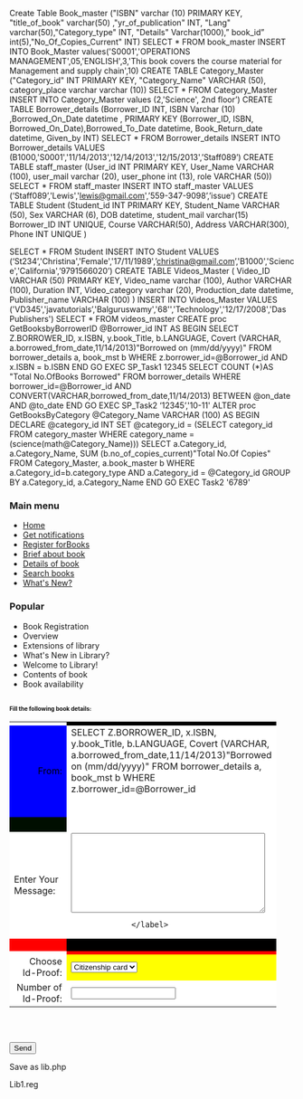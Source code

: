 Create Table Book_master ("ISBN" varchar (10) PRIMARY KEY,
"title_of_book" varchar(50) ,"yr_of_publication" INT, "Lang" varchar(50),"Category_type" INT, "Details" Varchar(1000),” book_id” int(5),"No_Of_Copies_Current" INT)
SELECT * FROM book_master
INSERT INTO Book_Master values('S0001','OPERATIONS MANAGEMENT',05,'ENGLISH',3,'This book covers the course material for Management and supply chain',10)
CREATE TABLE Category_Master ("Category_id" INT PRIMARY KEY, "Category_Name" VARCHAR (50), category_place varchar varchar (10))
SELECT * FROM Category_Master
INSERT INTO Category_Master values (2,'Science', 2nd floor’)
CREATE TABLE Borrower_details (Borrower_ID INT, ISBN Varchar (10) ,Borrowed_On_Date datetime , PRIMARY KEY (Borrower_ID, ISBN, Borrowed_On_Date),Borrowed_To_Date datetime, Book_Return_date datetime, Given_by INT)
SELECT * FROM Borrower_details
INSERT INTO Borrower_details VALUES (B1000,'S0001','11/14/2013','12/14/2013','12/15/2013',’Staff089’)
CREATE TABLE staff_master (User_id INT PRIMARY KEY, User_Name VARCHAR (100), user_mail varchar (20), user_phone int (13), role VARCHAR (50))
SELECT * FROM staff_master
INSERT INTO staff_master VALUES (‘Staff089’,'Lewis','lewis@gmail.com',’559-347-9098’,’issue’)
CREATE TABLE Student (Student_id INT PRIMARY KEY,
 Student_Name VARCHAR (50), Sex VARCHAR (6), DOB datetime, student_mail varchar(15) Borrower_ID INT UNIQUE, Course VARCHAR(50), Address VARCHAR(300), Phone  INT UNIQUE
)

SELECT * FROM Student
INSERT INTO Student VALUES (‘St234’,'Christina','Female','17/11/1989',’christina@gmail.com’,'B1000','Science','California',’9791566020’)
CREATE TABLE Videos_Master (
 Video_ID VARCHAR (50) PRIMARY KEY,
 Video_name varchar (100),
 Author VARCHAR (100),
 Duration INT,
Video_category varchar (20),
 Production_date datetime,
 Publisher_name VARCHAR (100)
)
INSERT INTO Videos_Master VALUES ('VD345','javatutorials’,'Balguruswamy','68'','Technology','12/17/2008','Das Publishers')
SELECT * FROM videos_master
CREATE proc GetBooksbyBorrowerID @Borrower_id INT
AS
BEGIN
SELECT Z.BORROWER_ID, x.ISBN, y.book_Title, b.LANGUAGE, Covert (VARCHAR, a.borrowed_from_date,11/14/2013)"Borrowed on (mm/dd/yyyy)" FROM borrower_details a, book_mst b
WHERE z.borrower_id=@Borrower_id
AND x.ISBN = b.ISBN
END
GO
EXEC SP_Task1 12345
SELECT COUNT (*)AS "Total No.OfBooks Borrowed" FROM borrower_details WHERE borrower_id=@Borrower_id AND CONVERT(VARCHAR,borrowed_from_date,11/14/2013) BETWEEN  @on_date AND @to_date
END
GO
EXEC SP_Task2 ‘12345’,'10-11'
ALTER proc GetBooksByCategory @Category_Name VARCHAR (100)
AS
BEGIN
DECLARE @category_id INT
SET @category_id = (SELECT category_id FROM category_master WHERE category_name =  (science(math@Category_Name)))
SELECT a.Category_id, a.Category_Name, SUM (b.no_of_copies_current)"Total No.Of Copies"
FROM Category_Master, a.book_master b WHERE a.Category_id=b.category_type AND a.Category_id = @Category_id GROUP BY a.Category_id, a.Category_Name
END
GO
EXEC Task2 '6789'


<?php include("header.php"); ?>  
<link rel="stylesheet" href="files/template.css" type="text/css"> 
<link rel="stylesheet" href="files/constant.css" type="text/css"> 
<style type="text/css"> 
 .style3
 {
color: #FFFFF
}
 .style10
 {       
  font-size: 10px;        
 color: #101010; 
} 

.style12 
{
margin: 0 0px 8px 0; 
padding: 16px  27px; 
color: blue;
}

 .style20
 {font-size: 14px} 
 </style> 
<div id="content">      
 <div class="clear">     
   
<div class="left-indent">
<div class="clear">    
<div class="border-left">
<div class="border-right">     
<div class="border-top">
<div class="border-down">
<div class="corner-top-right">     
<div class="corner-top-left">
<div class="corner-bottom-left">     
<div class="corner-bottom-right ">        
 <div class="wrapper-box-indent">     
<div class="box-title">    
 <div class="border1-left">    
 <div class="border1-right">    
 <div class="border1-top">     
<div class="border1-bottom">     
<div class="corner1-top-right">    
 <div class="corner1-top-left">     
<div class="corner1-bottom-left">     
<div class="corner1-bottom-right "> 

<h3>Main menu</h3> 
        </div> 
        </div>         
</div>         
</div>        
 </div>         
</div>         
</div>         
</div>         
</div>                                                                              
<div class="main-box">     
<div class="clear">        
 <ul class="menu">                          
<li id="active item1">
 <a href=" ">
<span>Home</span>
</a></li>                        
  <li class="item2">
<a href="">
<span>Get notifications </span>
</a>
</li>                                          
<li class="item29">
<a href="">Register forBooks</a>
</li>                                    
<li class="item30">
<a href="">Brief about book</a>
</li>        
 <li class="item31">
<a href="">
<span>Details of book</span>
</a></li>                    
  <li class="item32">
<a href="">
<span>Search books</span>
</a>
</li>                                          
<li class="item33">
<a href="">
<span>What's New? </span>
</a>
</li>         
</ul>         
</div>     
</div>     
</div>     
</div>         
</div>         
</div>         
</div>         
</div>         
</div>         
</div>         
</div>     
</div>  

 <div class="wrapper-box module s1">         
<div class="border-bottom"> 
<div class="corner-bottom-left">         
 <div class="border-left">         
<div class="border-right">         
<div class="corner-top-left">        
 <div class="corner-top-right">                  
<div class=”border-top”>  
<div class="corner-bottom-right ">  
     
<div class="wrapper-box-indent">         
<div class="box-title">    
 <div class="border1-top">  
<div class="corner1-top-left">        
 <div class="border1-left">         
<div class="border1-right">
<div class="border1-bottom">        
   <div class="corner1-bottom-right ">
   <div class="corner1-top-right">       
  <div class="corner1-bottom-left">         
<h3>Popular</h3>      
</div>         
</div>        
 </div>         
</div>         
</div>         
</div>         
</div>         
</div>         
</div> 

 <div class="main-box">  
 <div class="clear">     
  <ul class="mostread s1">               
  <li class="mostread s1">
<ahref="" class="mostread s1">Book Registration </a>
</li>  
 <li class="mostread s1">
<ahref="" class="mostread s1"> Overview</a>
</li>       
<li class="mostread s1">
<ahref="" class="mostread s1">Extensions of library</a>
</li>
 <li class="mostread s1">
<ahref="" class="mostread s1">What's New in Library?</a>
</li>   
<li class="mostread s1">
<ahref="" class="mostread s1">Welcome to Library!</a>
</li>                 
<li class="mostread s1">
<ahref="" class="mostread s1">Contents of book</a>
</li>        
<li class="mostread s1">
<ahref="//bsahaj" class="mostread s1">Book availability</a>
</li>  
</ul> 
 </div>
 </div>   
      </div>         
</div>         
</div>         
</div>         
</div> 
        </div>
         </div>         
</div>         
</div>         
</div>         
</div>         
</div>         
</div> 

<div id="container" class="wrapper-container"> 
       <div class="corner-top-right">
             <div class="corner-top-top">
<div class="corner-top-right">        
<div class="corner-bottom-right">        
<div class="corner-bottom-left">        
 <form action="chkbookreg3.php" method="post" name="form1">
                  <div>                    
<h2>
<span class="component heading style6">  
                  <span class="style10">
Fill the following book  details:</span>
</span> 
                   </h2>        
          </div>                        
 <p>
</p>            
<table width="290" height="520" border="0" align="center" cellpadding="8" cellspacing="3">             
 <tr>                
<td width="85" align="right" valign="middle" bgcolor="white">  
              <td colspan="2" align="left" bgcolor="black">                 
 <span class="style6">                  
<script type="text/javascript">                                     
var f1 = new LiveValidation('fname');  
f1.add(Validate.Presence,{failureMessage: " Please enter Firstname"});                                    
 f1.add(Validate.Format,{pattern: /^[a-zA-Z\s]+$/i ,failureMessage:" It takes only characters"}); 
 f1.add(Validate.Format,{pattern: /^[a-zA-Z][a-zA-Z\s]{0,}$/,failureMessage:" Invalid "});                                 
 </script>                  
</span>
</td> 
 </tr>    
          <tr bgcolor="white">  
              <td align="right"  bgcolor="blue">
<p style="color: #000000">From:</p>                 
 <td colspan="3" align="left" bgcolor="white">
<span class="style8 style1">                
  <label>                  
SELECT Z.BORROWER_ID, x.ISBN, y.book_Title, b.LANGUAGE, Covert (VARCHAR, a.borrowed_from_date,11/14/2013)"Borrowed on (mm/dd/yyyy)" FROM borrower_details a, book_mst b
WHERE z.borrower_id=@Borrower_id
<?php }?> 
  <script type="text/javascript">                                          
 //var f1 = new LiveValidation('staff');  
 //f1.add(Validate.Presence,{failureMessage: "Please enter staff name"});                                                                        </script>                
  </select>                  
<script type="text/javascript">                                     
var f1 = new LiveValidation('mname');  
 f1.add(Validate.Presence,{failureMessage: " Please enterMiddlename"}); 
  f1.add(Validate.Format,{pattern: /^[a-zA-Z\s]+$,failureMessage:" It takes only characters"});

 f1.add(Validate.Format,{pattern: /^[a-zA-Z][a-zA-Z\s]{0,}$/,failureMessage:" Invalid "});   
 </script>  
 </label>    
            </span>
</td>              
</tr>              
<tr>               
 <td height="26" align="left" valign="middle" bgcolor=”white">  
                           
<td align="left" bgcolor="#FFFFFF">
</td> 
             </tr>             
 <tr>                
<td height="30" align="left" valign="middle" bgcolor="white">
<span style="color: “black">Enter Your Message:</span>                
<td width="276" align="left" bgcolor="white">
<label>                 
 <textarea name="address" cols="40" rows="9"  id="address">
</textarea> 
                                
 <script type="text/javascript">   
 var f1 = new LiveValidation('address');   f1.add(Validate.Presence,{failureMessage: " Please enter Address"});                                    
//f1.add(Validate.Format,{pattern: /^[a-zA-Z\s]+$/i ,failureMessage:                                   
 // " It takes only characters"});  

 //f1.add(Validate.Format,{pattern: /^[a-zA-Z][a-zA-Z\s]{0,}$/,failureMessage:" Invalid Address"});  

                                </script> 
                 </label>               
 </span>
</td> 
</tr>              
<tr bgcolor="#999999">               
 <td align="right" valign="middle" bgcolor="red">               
 <td colspan="3" align="left" bgcolor="black">
<span class="style15 style3">                 
 <label>                  
<script type="text/javascript">                                    
 var f1 = new LiveValidation('contactno'); 
  f1.add(Validate.Presence,{failureMessage: " It cannot be empty"});                                    

 f1.add(Validate.Format,{pattern: /^[0-9]+$/ ,failureMessage: " It takes only numbers"});                                    

 f1.add( Validate.Length, { minimum: 8, maximum: 14 } );                                  
</script> 
                 </label> 
               </span>
</td>             
 </tr>              
<tr bgcolor="#993366">    
  <td align="right" valign="middle" bgcolor="white">                
<td colspan="3" align="left" bgcolor="red">
<script type="text/javascript">                                     
var f1 = new LiveValidation(' campus emailid');                                     
f1.add(Validate.Presence,{failureMessage: " Please enter  campus email-id"});                                     
f1.add( Validate.campusEmail );                                  
</script>                             
 </td>              
</tr>              
<?php /*?>
<tr bgcolor="#FFFFFF">                
<td align="right" valign="middle" bgcolor="white">
<span class="style6">Choose Id-Proof: </span>                             
<td colspan="6" align="left" bgcolor="#FFFF">

<select name="idproof" size="1"  id="idproof" >                  
  <option value="Citizenship card">Citizenship card</option>                    
<option value="College ID">College ID</option>                   
 <option value="License Card">License Card</option>                    
<option value="Fee receipt">Fee receipt</option>                                                                            
 <script type="text/javascript">
   var f1 = new LiveValidation('idproof');    
f1.add(Validate.Presence,{failureMessage: "Please enter identification proof"}); 
 </script>                  
 </select>               
 </span>                        
</td>             
  </tr>              
<tr bgcolor="white">               

<td align="right" valign="middle" bgcolor="white">
<span class="style6">Number of Id-Proof:
</span>                               
 <td colspan="6" align="left" bgcolor="white">
<label>                  
<input type="text" name="idproofno" id="idproofno" maxlength="12">                                 
 <script type="text/javascript">
var f1 = new LiveValidation('idproofno'); 
 f1.add(Validate.Presence,{failureMessage: " It cannot be empty"});                                   

 f1.add(Validate.Format,{pattern: /^[0-9]+$/ ,failureMessage: " It allows only numbers"});                                    

</script> 
                  </label>                               
  </span>
</td>            
  </tr>
<?php */?>            
</table>                   
<p>&nbsp;</p>                     
<input name="submit" type="submit" class="header-button" id="submit" value="Send"/> 
        
</form>            
 </div> 
       </div>
         </div> 
        </div>         
</div>  
     </div>  
   </div>  
</html>
</body>
Save as lib.php

Lib1.reg
<script type="text/javascript" src="jquery.js">
</script> 
<script type="text/javascript"src="ui/jquery.ui.core.js">
</script>         

<script type="text/javascript"src="ui/jquery.ui.widget.js">
</script>        

<script type="text/javascript" src="ui/jquery.ui.datepicker.js">
</script> 
        
<link type="text/css" href="demos.css" rel="stylesheet" />         
<script type="text/javascript" src="ui/jquery.jtimepicker.js">
</script>         
<script type="text/javascript">        
$(function() 
{                          
$('#date').datepicker(
{                        
changeMonth: true,                         
changeYear: true,                        
rangeyear: '2000:2015'                
}); 
               
$('#txtjoin').datepicker
({                         
changeMonth: true,                        
changeYear: true,                
});                      
         
</script>         
<style type="text/css">
  .style3
 {color: #FFFFFF} 

.style6
{       
 font-size: 12px;         
color: #FFFFFF; 
}

.style8
{
margin: 0 0px 5px 0; 
padding: 14px 0 1px 7px; 
color: Black; 
line-height: 40%;
} 

.style10 {
font-size: 12px
}

.style12 
{
margin: 0 0px 10px 0; 
padding: 12px 0 2px 7px; 
color: #FFFFF; 
line-height: 180%; 
font-size: 14px; 
} 


.style20 {font-size: 11%; } 
 
<div id="content">      
<div class="clear">        
          
<div id="left">     
<div class="left-indent">
<div class="clear">     
<div class="wrapper-box module_menu">
<div class="border-left">
<div class="border-bottom">    
<div class="border-top">
<div class="border-right">
<div class="corner-top-left">     
<div class="corner-top-right">
<div class="corner-bottom-right">    
<div class="corner-bottom-left">
    
    <div class="wrapper-box-indent">     
<div class="box-title">    
<div class="border1-left">     
<div class="border1-bottom">     
<div class="border1-left">
<div class="border1-right">
<div class="border1-right">    
<div class="corner1-top-left">    
<div class="corner1-top-right">    
<div class="corner1-bottom-left">     
<div class="corner1-bottom-right">


<h3>Main menu</h3> 
       </div>    
     </div>      
   </div>        
 </div>        
 </div>        
 </div>        
 </div>         
</div> 
       </div>  
  <div class="main-box">   
 <div class="clear">       
 <ul class="menu">                         
<li id="current" class="active item1"> 
<a href=""><span>Home</span></a></li>  
                       
<li class="item2">
<a href=""><span>Get notifications </span></a></li>                                         
<li class="item29">
<a href="">Register for books </a></li>  

 <li class="item30">
<a href=""> Library stand </a>
</li>  

                   <li class="item31">
<a href=""><span>Contact library</span></a></li>   


                                      <li class="item32">
<a href=""><span>Search</span>
</a>
</li>                                          
<li class="item32">
<a href=""><span>What's New? </span></a>
</li>  
      </ul>       
 </div>     </div>     </div>     </div>         </div>         </div>         </div>    </div>         </div>         </div>         </div>     </div> 
        
<div class="wrapper-box module s1">         
<div class="border-left">        
<div class="border-bottom">        
<div class="border-left">         
<div class="border-top">        
<div class="corner-bottom-left">         
<div class="corner-top-right">         
<div class="corner-top-left">        
<div class="corner-bottom-right "> 
      
 <div class="wrapper-box-indent">         
<div class="box-title">     
<div class="border1-top">        
<div class="border1-bottom">         
<div class="border1-left">        
<div class="border1-right">         
<div class="corner1-top-left">         
<div class="corner1-bottom-right">         
<div class="corner1-bottom-left">         
<div class="corner1-top-right ">   
<h3>Popular books</h3>
                 </div>         </div>         </div>         </div>         </div>         </div>         </div>         </div>         </div> 
                <div class="main-box">     
   <div class="clear">          
<ul class="mostread s1">             
<li class="mostread s1">
<a href="" class="mostread s1"Contact Numbers</a></li>
  <li class="mostread s1">
<a href="" class="mostread s1"> RegisterBooks</a></li>  
<li class="mostread s1">
<ahref="" class="mostread s1"> Where should I request for book? </a></li> 
<li class="mostread s1">
<ahref="" class="mostread s1">Which section is the book found ?</a></li>
                
<li class="mostread s1">
<ahref="" class="mostread s1"> Recruitement </a></li>

<li class="mostread s1">
<ahref="" class="mostread s1"what to after book is found"?</a></li>  


 <li class="mostread s1">
<ahref="" class="mostread s1"Books find in library?</a>
</li> 
               </ul>    
    </div>         </div>         </div>         </div>         </div>         </div>         </div>         </div>         </div>         </div>         </div>         </div>         </div>         </div>         </div>

 <div id="container" class="wrapper-container">
        <div class="corner-top-right">        
<div class="corner-top-left"> 
<div class="corner-top-top">
<div class="corner-top-bottom">       
<div class="corner-bottom-left">        
<div class="corner-bottom-right">        
<form action="chkbookreg1.php" method="post" name="form1"> 
 <div> 
                  <h2>
<span class="componentheading">
<em> Fill the following Book  details:</em>
</span>                    
</span>
</h2>  
               </div>    
                    <p>&nbsp;</p> 
          <table width="770" height="812" align="center" cellpadding="10" cellspacing="5">  
           <tr> 
 <td width="165" align="right" valign="middle" bgcolor="#FFFFFF"> 
                           
<blockquote>                                
<p><span class="style3">FirstName:</span> 
                                 </p>                               
</blockquote>                
<td align="left" bgcolor="#FFFFFF"> 
                <span class="style3">
                 <input name="fname" type="text" id="fname" size="35" >

                                 
<script type="text/javascript">                                     
var f1 = new LiveValidation('fname'); 
f1.add(Validate.Presence,{failureMessage: " Please enter Firstname"}); 
 
f1.add(Validate.Format,{pattern: /^[a-zA-Z\s]+$/i ,failureMessage:" It allows only characters"});  


f1.add(Validate.Format,{pattern: /^[a-zA-Z][a-zA-Z\s]{0,}$/,failureMessa: " Invalid Firstname"});   

                              </script>  
               </span>
</td>


</tr>  
<tr bgcolor="White">  
<td align="right" valign="middle" bgcolor="#FFFFFF">   
  <blockquote>
  <p>
<span class="style19" style="color: #000000">Middle Name: </span>  
                            
</p>
                              
</blockquote>                
<td align="left" bgcolor=""><span class="style15 style3">  
               <label> 
   <input name="mname" type="text" id="mname" size="35">  
     <script type="text/javascript">                                   
  var f1 = new LiveValidation('mname');   

f1.add(Validate.Presence,{failureMessage: " Please enter Middlename"});   

f1.add(Validate.Format,{pattern: /^[a-zA-Z\s]+$/i ,failureMessage: " It takes only characters"}); 

f1.add(Validate.Format,{pattern: /^[a-zA-Z][a-zA-Z\s]{0,}$/,failureMessage: " Invalid"});    
                             </script>  
                </label>     
          </span>
</td>              
</tr>              
<tr>                
<td align="right" valign="middle" bgcolor="white">
                             <blockquote>
                               <p>
<span class="style19" style="color: 000000">Last Name:</span>  
                                
</p>                                
</blockquote>               
<td align="left" bgcolor="#FFFFFF">
<span class="style15 style3">                 
<label>                 
<input name="lname" type="text" id="lname" size="55">  
                               <script type="text/javascript"> 
                                    varf1=newLiveValidation('lname');  
   f1.add(Validate.Presence,{failureMessage: " Please enterLastname"});   

  f1.add(Validate.Format,{pattern: /^[a-zA-Z\s]+$/i ,failureMessage: " It takes only characters"}); 

  f1.add(Validate.Format,{pattern:/^[azAZ][azAZ\s]{0,}$/,failureMessage:"Invalid "});   

</script>   
 </label>               
</span>
</td>             
</tr>             
<tr bgcolor="#FFFFFF">   
 <td height="50" align="right" valign="middle" bgcolor="#FFFFFF">
<span class="style19" style="color: #000000">Gender:</span> 


 <td align="leftbgcolor="#FFFFFF">
<span class="style10 style5"> 
                <label> 
 <input type="radio" name="gender" value="Male" />  Male</label> 
 <label>  
 <input type="radio" name="gender" value="Female" /> 
                Female</label>  
 </span
</td> 
 </tr>            
 <tr bgcolor="#FFFFFF">   
 <td height="30" align="right" valign="middle" bgcolor="white"> 
  <p>
<span class="style19" style="color: black">Date of book issued:</span>
 </p>    
  <td align="left" bgcolor="white">
<span class="style10 style2">  
               <label> 
                
<input type="text" name="date" id="date" readonly="yes" writeonly=”no”>                                  
<script type="text/javascript"> 
 var f1 = new LiveValidation('date'); 

 f1.add(Validate.Presence,{failureMessage: " Please enter date"});   
                                                            </script>   
                </label> 
              </span>
</td>
<br />  
             </tr>       
      <tr bgcolor="#009999">    

          <td height="18" align="right" valign="middle" bgcolor="#000000">   
                          <blockquote>  
                             <p><span class="style7">Time when the book was given:</span>
</p>  
</blockquote>
               <td align="left" bgcolor="#00000"> 
                 <span class="style10 style2">                 
<label>
</label>                 
<input type="text" name="time2" id="time2" /
<?php /*<a href="#" id="time_toggler">Time</a> 
 <div id="time_picker" class="time_picker_div"></div>*/?>   
 </span>
</td>            
 </tr>             
<tr>                
<td height="30" align="right" valign="middle" bgcolor="#FFFFFF"> 
<blockquote>  
                           
 <p>
<span class="style12" style="color: #000300"> Your Address:</span>   
                           </p>   
                            </blockquote>              
 <td align="left" bgcolor="#FFFFFF">
<span class="style12 style1">               
  <label>                  
<script type="text/javascript"> 
  var f1 = new LiveValidation('address');   


 f1.add(Validate.Presence,{failureMessage: " Please enter Address"});  

                                 
//f1.add(Validate.Format,{pattern: /^[a-zA-Z\s]+$/i ,failureMessage: // " It allows only characters"});     

 //f1.add(Validate.Format,{pattern: /^[a-zA-Z][a-zA-Z\s]{0,}$/,failureMessage:  // " Invalid Address"});  
</script>   
               </label> 
              </span>
<span class="style16 style5">
<textarea name="address" cols="22" rows="2"  id="address">
</textarea> 

              </span>
</td>               
</tr>                            
<tr bgcolor="#666766">               
<td align="right" valign="middle" bgcolor="white">
<span class="style19" style="color: #000000">book:</span>

<?php  $bookQuery = "select *from book_mstr";      
SELECT * FROM book_master
INSERT INTO Book_Master values('S0001','OPERATIONS MANAGEMENT',05,'ENGLISH',3,'This book covers the course material for Management and supply chain',10?> 
                  <?php }?>  
                 <script type="text/javascript">                                     
var f1 = new LiveValidation('city')

f1.add(Validate.Presence,{failureMessage: "Please enter book name"});                                                                   
 </script>  

               </select>   
            </span></td>   
          </tr> 

    
       <tr bgcolor="#FFFFFF">  
 <td align="right" valign="middle" bgcolor="white">


<span class="style19" style="color: #000000">Area Name:</span></td> 
  <td align="left" bgcolor="white">
<span class="style12 style3"> 
                <select name="area" size="1"  id="area" >   


                  <?php }?> 


                  <script type="text/javascript">                                          
 var f1 = new LiveValidation('area');  


f1.add(Validate.Presence,{failureMessage: "Please enter area name"}); 
                                                                  
 </script>                 
 </select>   
            </span>
</td>   
          </tr>  
           <tr bgcolor="#993366">    
   <td align="right" valign="middle" bgcolor="white">                            
  <blockquote>                                
<p>
<span class="style19" style="color: #FFFFF">Pin-code:</span></p>  

                             </blockquote></td>   

            <td align="left" bgcolor="white">
<span class="style15 style3">  

   <input name="pincode" type="text" id="ISBN"maxlength="6">                                  
<script type="text/javascript"> 
 var f1 = new LiveValidation('ISBN');  


f1.add(Validate.Presence,{failureMessage: " It cannot be empty"});   


 f1.add(Validate.Format,{pattern: /^[0-9]+$/ ,failureMessage: " It allows only numbers"});                                  
</script>                                
 </span>
</td>
             </tr> 
            <tr bgcolor="#000999">  
             <td align="right" valign="middle" bgcolor="#000000">
                             <blockquote> 
                              <p>
<span class="style9" style="color: #white">Contact number: </span>
                            </p>  
                             </blockquote>
               <td align="left" bgcolor="#	000786	">
<span class="style15 style3">                  
<label>                  
<input type="text" name="contactno" id="contactno" maxlength="18"> 
                                <script type="text/javascript">                                     var f1 = new LiveValidation('contactno');  


f1.add(Validate.Presence,{failureMessage: " It cannot be empty"});                                   


f1.add(Validate.Format,{pattern: /^[0-9]+$/ ,failureMessage: " It allows only numbers"});         

f1.add( Validate.Length, { minimum: 6, maximum: 12 } );                                  </script>  
               </label>                
</span>
</td>              
</tr>             
<tr bgcolor="#993366"> 
  <td align="right" valign="middle" bgcolor="#FFFFFF"> 
                             <blockquote>      
                         <p>
<span class="style19" style="color: #000000">Email-id:</span>   
                        </p>     
                          </blockquote> 
              <td align="left" bgcolor="#FFFFFF">
<span class="style15 style3">                  
<label>                
 <input name="emailid" type="text" id="emailid" size="35" maxlength="254" />    
  <script type="text/javascript">                                    
 var f1 = new LiveValidation('emailid');  

f1.add(Validate.Presence,{failureMessage: " Please enter email-id"});                                

f1.add( Validate.Email ); 
                                </script>  
                </label>                
</span>
</td>          
   </tr>              
<tr bgcolor="#999999"> 
<td align="right" valign="middle" bgcolor="#FFFFFF">
<span class="style3">Book Type: </span>                             
<td align="left" bgcolor="#FFFFFF">
<span class="style15 style3">                  
<select name="booktype" size="1"  id="booktype" >                                 


<option>----select----</option>
<?php  $booktypeQuery 
{                                                   ?>  
    <option value="<?php echo $rowbooktype['book_id']?>"><?php SELECT * FROM book_master
INSERT INTO Book_Master values('S0001','OPERATIONS MANAGEMENT',05,'ENGLISH',3,'This book covers the course material for Management and supply chain',10)?>
</option>                    
<?php }?>   

                <script type="text/javascript">                                    
 var f1 = new LiveValidation('booktype'); 


  f1.add(Validate.Presence,{failureMessage: "Please enter type of book"}); 
                                                              </script>
                 </select>               
</span></td>                
</tr>              
<tr bgcolor="#999999">   
 <td align="right" valign="middle" bgcolor="#FFFFFF">
<blockquote>
                 <p>
<span class="style3">Book Publisher ID:</span>  
             </p>                
</blockquote> 

              <td align="left" bgcolor="">
<script type="text/javascript">  
 var f1 = new LiveValidation('booklocation');  
     f1.add(Validate.Presence,{failureMessage: " Please enter book location"});  


//f1.add(Validate.Format,{pattern: /^[a-zA-Z\s]+$/i ,failureMessage:                                   
// " It allows only characters"}); 
                                  

//f1.add(Validate.Format,{pattern: /^[a-zA-Z][a-zA-Z\s]{0,}$/,failureMessage:                                                
 //" Invalid Address"});                                 


</script>                         
<textarea name="booklocation" cols="22" rows="3"  id="booklocation"></textarea></td>  


             </tr>              


<tr bgcolor="000999">                

<td align="right" valign="middle" bgcolor="white"><blockquote>


                 <p>
<span class="style3">Choose Id-Proof:</span>               
  </p>              


 </blockquote>                
<td align="left" bgcolor="#FFFFFF">
<span class="style12style1">                 
<select name="idproof" size="1"  id="idproof" >  


 <option value="College ID">College ID Card</option>           
         <option value="Fee receipt">Fee receipt Card</option>       
             <option value="License Card">License Card</option>               
     <option value="Citizenship card" ">Citizenship card</option>  



              <script type="text/javascript">   
                                 varf1=newLiveValidation('idproof');   
                                  f1.add(Validate.Presence,{failureMessage: "Please enter identification proof"});                                                                 
</script>                  
 </select>
               </span>
</td>    
           </tr>  
           <tr bgcolor=""> 
              <td align="right" valign="middle" bgcolor="#FFFFFF">
<blockquote> 
                <p><span class="style9">Number of Id-Proof:</span> 
               </p>   
            </blockquote>   
            <td align="left" bgcolor="#FFFFFF">
<label>                
<input type="text" name="idproofno" id="idproofno" maxlength="12">  
                               <script type="text/javascript">    
                                var f1 = new LiveValidation('idproofno');                                  


 f1.add(Validate.Presence,{failureMessage: " It cannot be empty"});                                  

 f1.add(Validate.Format,{pattern: /^[0-9]+$/ ,failureMessage: " It allows only numbers"});                                   
 f1.add( Validate.Length, { minimum: 6, maximum: 12 } );                                 
 </script>  

             </label>
</td>   
          </tr>      
       <tr bgcolor="#999999"> 


<td align="right" valign="middle" bgcolor="000987">
<blockquote>  
 <p><span class="style3">Brief description of book:</span>  
              </p>            
   </blockquote>               
<td align="left" bgcolor="#FFFFFF">                           
 <textarea name="bookdesc" cols="32" rows="3"  id="bookdesc">
</textarea>     
                      <script type="text/javascript">                                    
 var f1 = new LiveValidation('bookdesc'); 


f1.add(Validate.Presence,{failureMessage: " Please enter book description"});  
//f1.add(Validate.Format,{pattern: /^[a-zA-Z\s]+$/i ,failureMessage:                                   
// " It allows only characters"});  


//f1.add(Validate.Format,{pattern: /^[a-zA-Z][a-zA-Z\s]{0,}$/,failureMessage:                                           
 //     " Invalid Address"}); 
                                
</script>                         
</td>             
</tr>              
<tr bgcolor="">               
<td height="18" align="right" valign="middle" bgcolor="black">

<td align="left" bgcolor="#FFFFFF">&nbsp;
</td>              
</tr>              
<tr bgcolor="">                
<td height="32" align="right" valign="middle" bgcolor="black"> 

                            <blockquote>                                <p>
<span class="style9" style="color: 000000">Photo of book:</span>                             
</p>                                
</blockquote>                
<td align="left" bgcolor="#FFFFFF">
<input name="photo1" type="file" id="photo1" size="45" /></td> 


            </tr>              
<tr bgcolor="">                
<td height="32" align="right" valign="middle" bgcolor="#FFFFFF">                              
<blockquote>                                
<p>
<span class="style29" style="color: 000000">Photo of book:</span> 
                           </p>     
                          </blockquote>                
<td align="left" bgcolor="000123">
<span class="style12 style4">                  
<label>                  
<input name="photo2" type="file" id="photo2" size="45">                  
</label>
</span>
</td> 
            </tr>           
</table>                 
 <p>&nbsp;</p>   
<input name="reset" type="reset" class="header-button" value="Reset" />
<input name="next" type="submit" class="header-button" id="next" value="Next"/> 
                    <p>&nbsp;</p> 
       </form>             
</div>      
 </div>        
</div>         
</div>         
</div>       
</div>     
</div>     
</body>
</html>

</td>               
<td align="left" bgcolor="#FFFFFF">

<select name="book" size="5"  id="book" >                                 
  <option >----select----</option>

